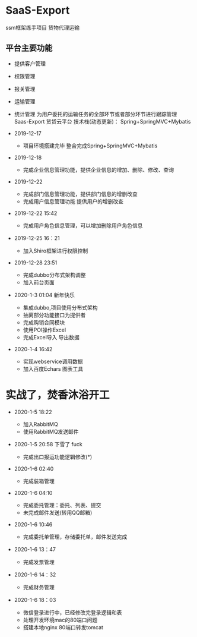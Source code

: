 # SaaS-Export
ssm框架练手项目 货物代理运输 
## 平台主要功能
* 提供客户管理
* 权限管理
* 报关管理
* 运输管理
* 统计管理
为用户委托的运输任务的全部环节或者部分环节进行跟踪管理
Saas-Export 货贷云平台
技术栈(动态更新)：
Spring+SpringMVC+Mybatis

* 2019-12-17
    * 项目环境搭建完毕 整合完成Spring+SpringMVC+Mybatis

* 2019-12-18
    * 完成企业信息管理功能，提供企业信息的增加、删除、修改、查询
    
* 2019-12-22
    * 完成部门信息管理功能，提供部门信息的增删改查
    * 完成用户信息管理功能 提供用户的增删改查
    
    
* 2019-12-22 15:42
    * 完成用户角色信息管理，可以增加删除用户角色信息
    
* 2019-12-25 16：21
    * 加入Shiro框架进行权限控制
    
* 2019-12-28 23:51 
    * 完成dubbo分布式架构调整
    * 加入前台页面
    
* 2020-1-3 01:04 新年快乐
    * 集成dubbo,项目使用分布式架构
    * 抽离部分功能接口为提供者
    * 完成购销合同模块
    * 使用POI操作Excel
    * 完成Excel导入 导出数据
    
* 2020-1-4 16:42
    * 实现webservice调用数据
    * 加入百度Echars 图表工具

# 实战了，焚香沐浴开工    
* 2020-1-5 18:22

    * 加入RabbitMQ
    * 使用RabbitMQ发送邮件
* 2020-1-5 20:58 下雪了 fuck
    * 完成出口报运功能逻辑修改(*)
    
* 2020-1-6 02:40
    * 完成装箱管理
    
* 2020-1-6 04:10
    * 完成委托管理：委托、列表、提交
    * 未完成邮件发送(转用QQ邮箱)
    
* 2020-1-6 10:46
    * 完成委托单管理，存储委托单，邮件发送完成
    
* 2020-1-6 13：47
    * 完成发票管理
* 2020-1-6 14：32
    * 完成财务管理
  
* 2020-1-6 18：03
    * 微信登录进行中，已经修改完登录逻辑和表
    * 处理开发环境mac的80端口问题
    * 搭建本地nginx 80端口转发tomcat 